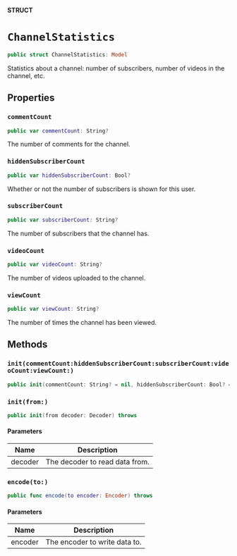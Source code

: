 **STRUCT**

# `ChannelStatistics`

```swift
public struct ChannelStatistics: Model
```

Statistics about a channel: number of subscribers, number of videos in the channel, etc.

## Properties
### `commentCount`

```swift
public var commentCount: String?
```

The number of comments for the channel.

### `hiddenSubscriberCount`

```swift
public var hiddenSubscriberCount: Bool?
```

Whether or not the number of subscribers is shown for this user.

### `subscriberCount`

```swift
public var subscriberCount: String?
```

The number of subscribers that the channel has.

### `videoCount`

```swift
public var videoCount: String?
```

The number of videos uploaded to the channel.

### `viewCount`

```swift
public var viewCount: String?
```

The number of times the channel has been viewed.

## Methods
### `init(commentCount:hiddenSubscriberCount:subscriberCount:videoCount:viewCount:)`

```swift
public init(commentCount: String? = nil, hiddenSubscriberCount: Bool? = nil, subscriberCount: String? = nil, videoCount: String? = nil, viewCount: String? = nil)
```

### `init(from:)`

```swift
public init(from decoder: Decoder) throws
```

#### Parameters

| Name | Description |
| ---- | ----------- |
| decoder | The decoder to read data from. |

### `encode(to:)`

```swift
public func encode(to encoder: Encoder) throws
```

#### Parameters

| Name | Description |
| ---- | ----------- |
| encoder | The encoder to write data to. |